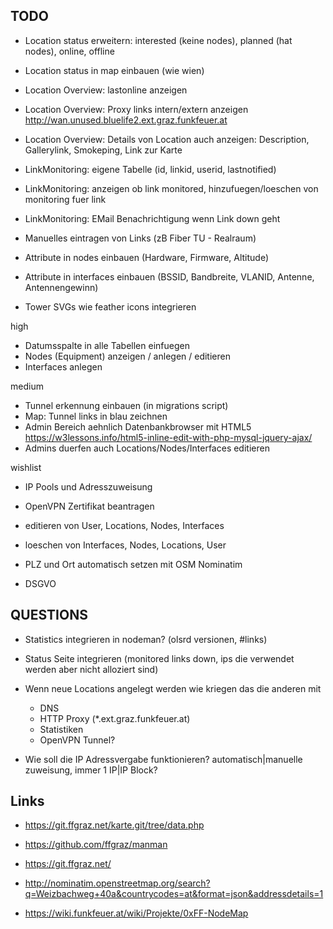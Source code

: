 ## TODO

* Location status erweitern: interested (keine nodes), planned (hat nodes), online, offline
* Location status in map einbauen (wie wien)

* Location Overview: lastonline anzeigen
* Location Overview: Proxy links intern/extern anzeigen http://wan.unused.bluelife2.ext.graz.funkfeuer.at
* Location Overview: Details von Location auch anzeigen: Description, Gallerylink, Smokeping, Link zur Karte

* LinkMonitoring: eigene Tabelle (id, linkid, userid, lastnotified)
* LinkMonitoring: anzeigen ob link monitored, hinzufuegen/loeschen von monitoring fuer link
* LinkMonitoring: EMail Benachrichtigung wenn Link down geht

* Manuelles eintragen von Links (zB Fiber TU - Realraum)
* Attribute in nodes einbauen (Hardware, Firmware, Altitude)
* Attribute in interfaces einbauen (BSSID, Bandbreite, VLANID, Antenne, Antennengewinn)
* Tower SVGs wie feather icons integrieren

high
* Datumsspalte in alle Tabellen einfuegen
* Nodes (Equipment) anzeigen / anlegen / editieren
* Interfaces anlegen

medium
* Tunnel erkennung einbauen (in migrations script)
* Map: Tunnel links in blau zeichnen
* Admin Bereich aehnlich Datenbankbrowser mit HTML5
    https://w3lessons.info/html5-inline-edit-with-php-mysql-jquery-ajax/
* Admins duerfen auch Locations/Nodes/Interfaces editieren

wishlist
* IP Pools und Adresszuweisung
* OpenVPN Zertifikat beantragen

* editieren von User, Locations, Nodes, Interfaces
* loeschen von Interfaces, Nodes, Locations, User
* PLZ und Ort automatisch setzen mit OSM Nominatim

* DSGVO


## QUESTIONS

* Statistics integrieren in nodeman? (olsrd versionen, #links)
* Status Seite integrieren (monitored links down, ips die verwendet werden aber nicht alloziert sind)

* Wenn neue Locations angelegt werden wie kriegen das die anderen mit
  * DNS
  * HTTP Proxy (*.ext.graz.funkfeuer.at)
  * Statistiken
  * OpenVPN Tunnel?
* Wie soll die IP Adressvergabe funktionieren? automatisch|manuelle zuweisung, immer 1 IP|IP Block?


## Links
* https://git.ffgraz.net/karte.git/tree/data.php
* https://github.com/ffgraz/manman
* https://git.ffgraz.net/
* http://nominatim.openstreetmap.org/search?q=Weizbachweg+40a&countrycodes=at&format=json&addressdetails=1

* https://wiki.funkfeuer.at/wiki/Projekte/0xFF-NodeMap
